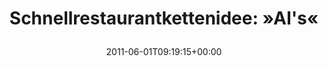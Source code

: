 ---
retweeted: false
source: <a href="http://twitter.com/download/iphone" rel="nofollow">Twitter for iPhone</a>
entities:
  hashtags: []
  symbols: []
  user_mentions: []
  urls: []
display_text_range:
- '0'
- '35'
favorite_count: '0'
id_str: '75853907758301185'
truncated: false
retweet_count: '0'
id: '75853907758301185'
created_at: Wed Jun 01 09:19:15 +0000 2011
favorited: false
full_text: 'Schnellrestaurantkettenidee: »AI''s«'
lang: de
tags:
- pesos/twitter
date: '2011-06-01T09:19:15+00:00'
src: https://twitter.com/bascht/status/75853907758301185
original_url: https://twitter.com/bascht/status/75853907758301185
type: twitter_tweet
text: 'Schnellrestaurantkettenidee: »AI''s«'
title: 'Schnellrestaurantkettenidee: »AI''s«

  '

---